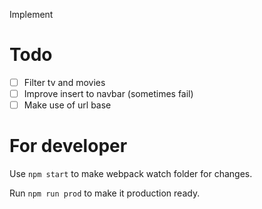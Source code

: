 Implement

# Todo
- [ ]  Filter tv and movies
- [ ]  Improve insert to navbar (sometimes fail)
- [ ]  Make use of url base

# For developer
Use `npm start` to make webpack watch folder for changes.

Run `npm run prod` to make it production ready.
